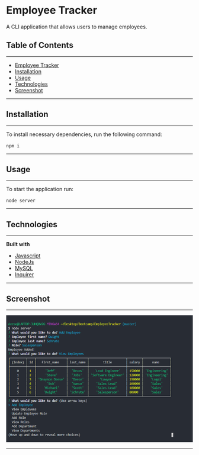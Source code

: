 # Employee Tracker
A CLI application that allows users to manage employees.
## Table of Contents
***
  * [Employee Tracker](#employee-tracker)
  * [Installation](#installation)
  * [Usage](#Usage)
  * [Technologies](#technologies)
  * [Screenshot](#screenshot)
***

## Installation
***
To install necessary dependencies, run the following command:

```
npm i
```
***

## Usage
***
To start the application run:
```
node server
```
***

## Technologies
***
<b>Built with</b>
- [Javascript](https://developer.mozilla.org/en-US/docs/Web/JavaScript)
- [NodeJs](https://nodejs.org/en/docs/)
- [MySQL](https://www.mysql.com/)
- [Inquirer](https://www.npmjs.com/package/inquirer)
***

## Screenshot
***
![Employee Tracker](Assets/Capture.PNG)
***
